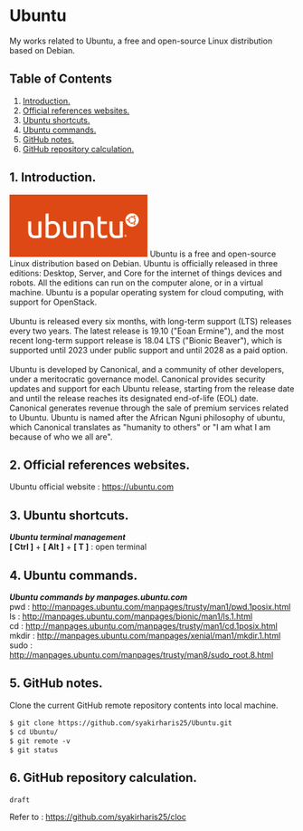 # Ubuntu
My works related to Ubuntu, a free and open-source Linux distribution based on Debian.

## Table of Contents
1. [Introduction.](#introduction)
2. [Official references websites.](#references)
3. [Ubuntu shortcuts.](#shortcuts)
4. [Ubuntu commands.](#commands)
5. [GitHub notes.](#github)
6. [GitHub repository calculation.](#calculation)

<a name="introduction"></a>
## 1. Introduction.
<img src="ubuntu.png" height="110">
Ubuntu is a free and open-source Linux distribution based on Debian. Ubuntu is officially released in three editions: Desktop, Server, and Core for the internet of things devices and robots. All the editions can run on the computer alone, or in a virtual machine. Ubuntu is a popular operating system for cloud computing, with support for OpenStack.
<br /><br />
Ubuntu is released every six months, with long-term support (LTS) releases every two years. The latest release is 19.10 ("Eoan Ermine"), and the most recent long-term support release is 18.04 LTS ("Bionic Beaver"), which is supported until 2023 under public support and until 2028 as a paid option.
<br /><br />
Ubuntu is developed by Canonical, and a community of other developers, under a meritocratic governance model. Canonical provides security updates and support for each Ubuntu release, starting from the release date and until the release reaches its designated end-of-life (EOL) date. Canonical generates revenue through the sale of premium services related to Ubuntu. Ubuntu is named after the African Nguni philosophy of ubuntu, which Canonical translates as "humanity to others" or "I am what I am because of who we all are".

<a name="references"></a>
## 2. Official references websites. <br />
Ubuntu official website : https://ubuntu.com <br />

<a name="shortcuts"></a>
## 3. Ubuntu shortcuts.

**_Ubuntu terminal management_** <br />
**[ Ctrl ]** + **[ Alt ]** + **[ T ]** : open terminal <br />

<a name="commands"></a>
## 4. Ubuntu commands.

**_Ubuntu commands by manpages.ubuntu.com_** <br />
pwd : http://manpages.ubuntu.com/manpages/trusty/man1/pwd.1posix.html <br />
ls : http://manpages.ubuntu.com/manpages/bionic/man1/ls.1.html <br />
cd : http://manpages.ubuntu.com/manpages/trusty/man1/cd.1posix.html <br />
mkdir : http://manpages.ubuntu.com/manpages/xenial/man1/mkdir.1.html <br />
sudo : http://manpages.ubuntu.com/manpages/trusty/man8/sudo_root.8.html <br />

<a name="github"></a>
## 5. GitHub notes.
Clone the current GitHub remote repository contents into local machine.
```
$ git clone https://github.com/syakirharis25/Ubuntu.git
$ cd Ubuntu/
$ git remote -v
$ git status
```

<a name="calculation"></a>
## 6. GitHub repository calculation.
```
draft
```
Refer to : https://github.com/syakirharis25/cloc
